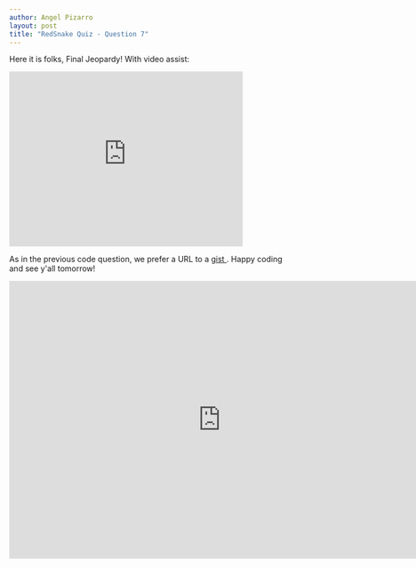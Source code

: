 ```yaml
---
author: Angel Pizarro
layout: post
title: "RedSnake Quiz - Question 7"
---
```


Here it is folks, Final Jeopardy! With video assist:


<div>
<iframe width="420" height="315" src="http://www.youtube.com/embed/y2R3FvS4xr4" frameborder="0" >Loading ...</iframe>
</div>


As in the previous code question, we prefer a URL to a [ gist ](http://gist.github.com) . Happy coding and see y'all tomorrow!

<iframe src="https://docs.google.com/spreadsheet/embeddedform?formkey=dE9rRXpsT0ttdXNJcGRZVzdhd3Nqd0E6MQ" width="760" height="500" frameborder="0" marginheight="0" marginwidth="0">Loading...</iframe>